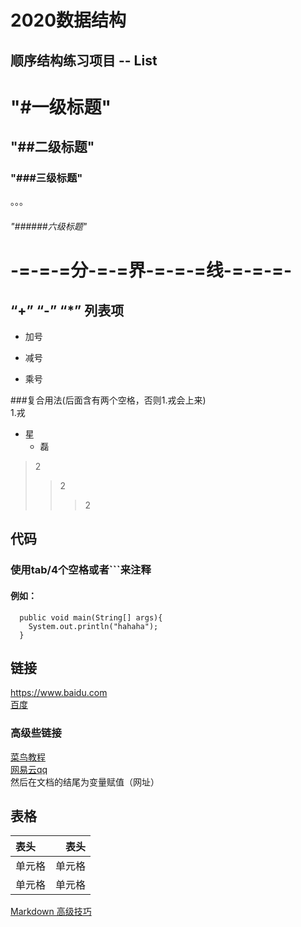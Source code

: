 2020数据结构
========
顺序结构练习项目 -- List
-----------------------------
# "#一级标题"
## "##二级标题"
### "###三级标题"
。。。  
###### "######六级标题"
# -=-=-=分-=-=界-=-=-=线-=-=-=-
## “+” “-” “*” 列表项
+ 加号
* 减号
- 乘号

###复合用法(后面含有两个空格，否则1.戎会上来)  
1.戎  
  + 星  
    - 磊  
  
>2 
>>2 
>>>2

## 代码
### 使用tab/4个空格或者\`\`\`来注释
#### 例如：
```
  public void main(String[] args){  
    System.out.println("hahaha"); 
  }
```
## 链接
<https://www.baidu.com>  
[百度](https://www.baidu.com)  
### 高级些链接
[菜鸟教程][1]  
[网易云qq][2]  
然后在文档的结尾为变量赋值（网址）
## 表格
|  表头   | 表头  |
| :- | -:|
| 单元格  | 单元格 |
| 单元格  | 单元格 |

[Markdown 高级技巧](https://www.runoob.com/markdown/md-advance.html/) 


  [1]: http://www.runoob.com/markdown/md-link.html/
  [2]: http://music.163.com/#/discover/
